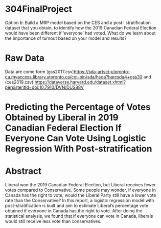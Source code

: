 # 304FinalProject
Option b: Build a MRP model based on the CES and a post- stratification dataset that you obtain, to identify how the 2019 Canadian Federal Election would have been different if ‘everyone’ had voted. What do we learn about the importance of turnout based on your model and results?
# Raw Data
Data are come form (gss2017.csv)https://sda-artsci-utoronto-ca.myaccess.library.utoronto.ca/cgi-bin/sda/hsda?harcsda4+gss30 and (ces2019.csv) https://dataverse.harvard.edu/dataset.xhtml?persistentId=doi:10.7910/DVN/DUS88V
# Predicting the Percentage of Votes Obtained by Liberal in 2019 Canadian Federal Election If Everyone Can Vote Using Logistic Regression With Post-stratification

# Abstract
Liberal won the 2019 Canadian Federal Election, but Liberal receives fewer votes compared to Conservative. Some people may wonder, if everyone in Canada has the right to vote, would the Liberal Party still have a lower vote rate than the Conservative? In this report, a logistic regression model with post-stratification is built and aim to estimate Liberal’s percentage vote obtained if everyone in Canada has the right to vote. After doing the statistical analysis, we found that if everyone can vote in Canada, liberals would still receive less vote than conservatives.
